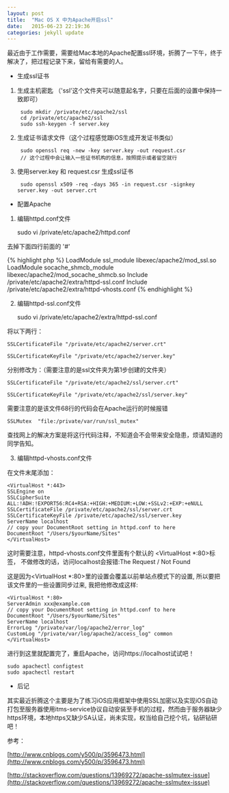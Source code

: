 ```yaml
---
layout: post
title:  "Mac OS X 中为Apache开启ssl"
date:   2015-06-23 22:19:36
categories: jekyll update
---
```


最近由于工作需要，需要给Mac本地的Apache配置ssl环境，折腾了一下午，终于解决了，把过程记录下来，留给有需要的人。

- 生成ssl证书

1. 生成主机密匙 （'ssl'这个文件夹可以随意起名字，只要在后面的设置中保持一致即可）


		sudo mkdir /private/etc/apache2/ssl
		cd /private/etc/apache2/ssl
		sudo ssh-keygen -f server.key


2. 生成证书请求文件（这个过程感觉跟iOS生成开发证书类似）

		sudo openssl req -new -key server.key -out request.csr
    	// 这个过程中会让输入一些证书机构的信息，按照提示或者留空就行
   
    
3. 使用server.key 和 request.csr 生成ssl证书

		sudo openssl x509 -req -days 365 -in request.csr -signkey server.key -out server.crt

- 配置Apache

1. 编辑httpd.conf文件

    sudo vi /private/etc/apache2/httpd.conf

    
去掉下面四行前面的 '#'

{% highlight php %}
LoadModule ssl_module libexec/apache2/mod_ssl.so
LoadModule socache_shmcb_module libexec/apache2/mod_socache_shmcb.so
Include /private/etc/apache2/extra/httpd-ssl.conf
Include /private/etc/apache2/extra/httpd-vhosts.conf
{% endhighlight %}

2. 编辑httpd-ssl.conf文件

    sudo vi /private/etc/apache2/extra/httpd-ssl.conf

将以下两行：

    SSLCertificateFile "/private/etc/apache2/server.crt"

    SSLCertificateKeyFile "/private/etc/apache2/server.key"

    
分别修改为：（需要注意的是ssl文件夹为第1步创建的文件夹）

    SSLCertificateFile "/private/etc/apache2/ssl/server.crt"

    SSLCertificateKeyFile "/private/etc/apache2/ssl/server.key"

需要注意的是该文件68行的代码会在Apache运行的时候报错

    SSLMutex  "file:/private/var/run/ssl_mutex"

查找网上的解决方案是将这行代码注释，不知道会不会带来安全隐患，烦请知道的同学告知。

3. 编辑httpd-vhosts.conf文件

在文件末尾添加：

    <VirtualHost *:443> 
    SSLEngine on
    SSLCipherSuite ALL:!ADH:!EXPORT56:RC4+RSA:+HIGH:+MEDIUM:+LOW:+SSLv2:+EXP:+eNULL
    SSLCertificateFile /private/etc/apache2/ssl/server.crt 
    SSLCertificateKeyFile /private/etc/apache2/ssl/server.key
    ServerName localhost
    // copy your DocumentRoot setting in httpd.conf to here
    DocumentRoot "/Users/$yourName/Sites"
    </VirtualHost>

这时需要注意，httpd-vhosts.conf文件里面有个默认的 <VirtualHost *:80>标签， 不做修改的话，访问localhost会报错:The Request / Not Found

这是因为<VirtualHost *:80>里的设置会覆盖以前单站点模式下的设置, 所以要把该文件里的一些设置同步过来, 我把他修改成这样:


	<VirtualHost *:80>
	ServerAdmin xxx@example.com
	// copy your DocumentRoot setting in httpd.conf to here
	DocumentRoot "/Users/$yourName/Sites"
	ServerName localhost
	ErrorLog "/private/var/log/apache2/error_log"
	CustomLog "/private/var/log/apache2/access_log" common
	</VirtualHost> 

进行到这里就配置完了，重启Apache，访问https://localhost试试吧！

    sudo apachectl configtest
    sudo apachectl restart

- 后记

其实最近折腾这个主要是为了练习iOS应用框架中使用SSL加密以及实现iOS自动打包至服务器使用itms-service协议自动安装至手机的过程，然而由于服务器缺少https环境，本地https又缺少SA认证，尚未实现，权当给自己挖个坑，钻研钻研吧！

参考：

[http://www.cnblogs.com/y500/p/3596473.html](http://www.cnblogs.com/y500/p/3596473.html)

[http://stackoverflow.com/questions/13969272/apache-sslmutex-issue](http://stackoverflow.com/questions/13969272/apache-sslmutex-issue)



